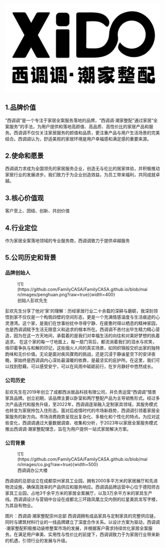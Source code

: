 ![LOGO](https://github.com/FamilyCASA/FamilyCASA.github.io/blob/main/images/icon.png?raw=true)
## 1.品牌价值

“西调调”是一个专注于家居全案服务落地的品牌，“西调调·潮家整配”通过家居“全案服务”的手法，为用户提供和落地高颜值、高品质、高性价比的家居产品和服务。西调调不仅仅关注家居服务的颜值和品质，更注重产品与用户生活场景的完美结合。西调调认为，舒适美观的家居环境是用户幸福感和满足感的重要来源。

## 2.使命和愿景

西调调力求成为全国领先的家居服务企业，创造无与伦比的居家体验，并积极推动家居行业的发展进步。我们致力于为企业创造效益，为员工带来福利，共同成就卓越。

## 3.核心价值观

客户至上、团结、创新、共创价值

## 4.行业定位

作为家居全案落地领域的专业服务商，西调调致力于提供卓越服务

## 5.公司历史和背景

### 品牌创始人

<figure markdown>
![1](https://github.com/FamilyCASA/FamilyCASA.github.io/blob/main/images/penghuan.png?raw=true){width=400}
<figcaption>创始人彭欢先生</figcaption>
</figure>


彭欢先生分享了他对‘家’的理解：历经家居行业二十余载的深耕与磨砺，我深刻领悟到家不仅仅是一个构筑四壁的空间形态，更是一个充满情感温度与生活痕迹的心灵港湾。这个家，是我们在世事纷扰中寻得宁静、在疲惫时得以栖息的精神家园，也是西调调赋予生活无限意义和追求的根本所在。西调调不吝付出毕生精力精心营造，因为在这一方天地间，承载着的是我们对幸福生活的向往和对美好梦想的执着追求。
在这个家的每一寸地面上，每一扇门背后，都流淌着我们的泪水与欢笑，烙印着争执与和解的印记，这些烟火人间的真实场景，如同织锦般交织出家的独特韵味和无价价值。无论是面对疾风骤雨的挑战，还是沉浸于静谧星空下的安详夜晚，家始终是西调调内心深处最温暖的依靠，是最坚实的庇护所。在这里，我们可以找到慰藉，可以感受安宁，可以在风雨中砥砺前行，在岁月静好中悠然成长。

### 公司历史

彭欢先生在2019年创立了成都西派居品科技有限公司，并负责运营“西调调”情景家具品牌。创立初期，该品牌主要以卧室和两厅整配产品为主导销售形式。经过多次产品迭代和服务升级，至2022年，西调调逐渐融入定制家具领域，其服务模式也转变为家居拎包入住形态。面对后疫情时代的市场新趋势，西调调引领着家居全案服务的新方向。市场消费趋势呈现出复杂化、多极化和个性化的特点。为应对这些变化，西调调通过大量数据调查、收集和分析，于2023年以家居全案服务模式推出西调调·潮家整配理念，旨在为用户提供一站式家居解决方案。

### 公司背景

<figure markdown>
![1](https://github.com/FamilyCASA/FamilyCASA.github.io/blob/main/images/co.jpg?raw=true){width=500}
<figcaption>西调调办公大楼</figcaption>
</figure>

西调调的总部设立在成都崇州家具工业园，拥有2000多平方米的家居展厅和先进物流设施，确保高效率的产品供应和服务响应。西调调品牌运营中心位于德阳师古家具工业园，占地3千余平方米的家居全案展厅，以及3万余平方米的家具生产线。西调调设计与营销中台设在成都北三环路凤凰立交内侧的红星美凯龙写字楼，为其自有物业。

图片：西调调·潮家整配崇州总部
西调调拥有成品家具与定制家具的完整供应链，同时与建筑材料行业的一线品牌建立了深度合作关系。以设计方案为驱动，西调调·潮家整配积极推动装修整案市场的发展，并根据客户需求持续优化家居全案服务。在满足用户审美、实用性与性价比的前提下，西调调致力于为家居行业带来新的机遇，引领行业的发展与升级。